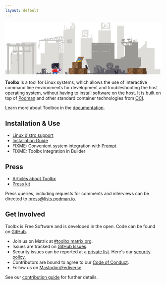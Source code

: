 ```yaml
---
layout: default
---
```


<picture class="full">
    <source srcset="assets/toolbx-dark.gif" media="(prefers-color-scheme: dark)">
    <img src="assets/toolbx.gif">
</picture>

**Toolbx** is a tool for Linux systems, which allows the use of interactive command line environments for development and troubleshooting the host operating system, without having to install software on the host. It is built on top of [Podman](https://podman.io/) and other standard container technologies from [OCI](https://opencontainers.org/).

Learn more about Toolbox in the [documentation](https://github.com/containers/toolbox/blob/main/doc/toolbox.1.md).




## Installation & Use

* [Linux distro support](distros)
* [Installation Guide](install)
* FIXME: Convenient system integration with [Prompt](https://gitlab.gnome.org/chergert/prompt)
* FIXME: Toolbx integration in Builder

## Press
* [Articles about Toolbx](articles)
* [Press kit](/assets/logo/toolbx-logo.zip)

Press queries, including requests for comments and interviews can be directed to [press@lists.podman.io](mailto:press@lists.podman.io).


## Get Involved
Toolbx is Free Software and is developed in the open. Code can be found on [GitHub](https://github.com/containers/toolbox).

  * Join us on Matrix at [#toolbx:matrix.org](https://matrix.to/#/#toolbx:matrix.org).
  * Issues are tracked on [GitHub Issues](https://github.com/containers/toolbox/issues).
  * Security issues can be reported at a [private list](mailto:security@lists.podman.io). Here's our [security policy](https://github.com/containers/common/blob/main/SECURITY.md).
  * Contributors are bound to agree to our [Code of Conduct](https://github.com/containers/common/blob/main/CODE-OF-CONDUCT.md).
  * Follow us on [Mastodon/Fediverse](https://floss.social/@containertoolbx).

See our [contribution guide](https://github.com/containers/toolbox/blob/main/CONTRIBUTING.md) for further details.
